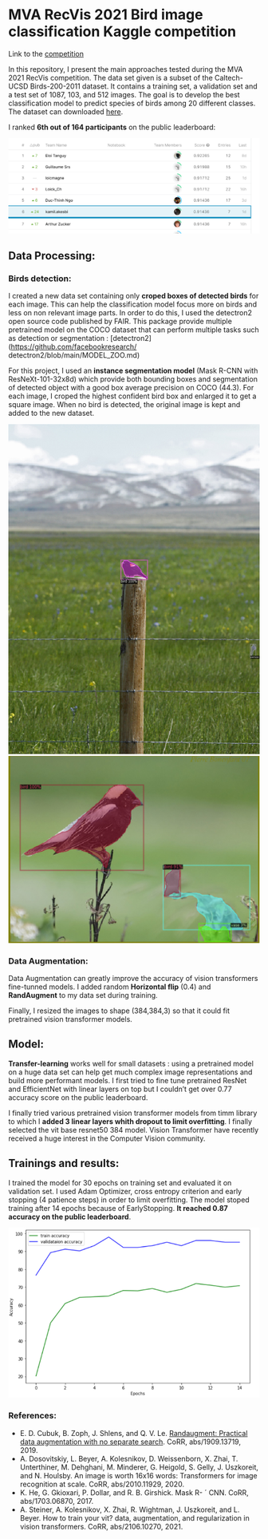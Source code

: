
# MVA RecVis 2021 Bird image classification Kaggle competition

Link to the [competition](https://www.kaggle.com/competitions/mva-recvis-2021/leaderboard)

In this repository, I present the main approaches tested during the MVA 2021 RecVis competition. The data set given
is a subset of the Caltech-UCSD Birds-200-2011 dataset.
It contains a training set, a validation set and a test set of
1087, 103, and 512 images. The goal is to develop the best
classification model to predict species of birds among 20
different classes. The dataset can downloaded [here](https://www.kaggle.com/competitions/mva-recvis-2021/data). 

I ranked **6th out of 164 participants** on the public leaderboard: 

![Ranking](images/compet_result.png)


## Data Processing: 

### Birds detection: 

I created a new data set containing only **croped boxes of
detected birds** for each image. This can help the classification model focus more on birds and less on non relevant
image parts. In order to do this, I used the detectron2
open source code published by FAIR. This package provide
multiple pretrained model on the COCO dataset that can
perform multiple tasks such as detection or segmentation
: [detectron2](https://github.com/facebookresearch/
detectron2/blob/main/MODEL_ZOO.md)

For this project, I used an **instance segmentation model**
(Mask R-CNN with ResNeXt-101-32x8d) which
provide both bounding boxes and segmentation of detected
object with a good box average precision on COCO (44.3).
For each image, I croped the highest confident bird box and
enlarged it to get a square image. When no bird is detected,
the original image is kept and added to the new dataset.

![Bounding box1](images/bird_crop_example.png)
![Bounding box2](images/crop_birds.png)

### Data Augmentation: 

Data Augmentation can greatly improve the accuracy of
vision transformers fine-tunned models.
I added random **Horizontal flip** (0.4) and **RandAugment** to my data set during training. 

Finally, I resized the images to shape (384,384,3) so
that it could fit pretrained vision transformer models. 

## Model: 

**Transfer-learning** works well for small datasets : using
a pretrained model on a huge data set can help get much
complex image representations and build more performant
models. I first tried to fine tune pretrained ResNet and
EfficientNet with linear layers on top but I couldn’t get
over 0.77 accuracy score on the public leaderboard.

I finally tried various pretrained vision transformer
models from timm library to which I
**added 3 linear layers whith dropout to limit overfitting**. I
finally selected the vit base resnet50 384 model. Vision
Transformer have recently received a huge interest in the
Computer Vision community.


## Trainings and results: 

I trained the model for 30 epochs on training set and evaluated it on validation set. I used Adam Optimizer, cross
entropy criterion and early stopping (4 patience steps) in
order to limit overfitting. The model stoped training after
14 epochs because of EarlyStopping. **It reached 0.87 accuracy on the public leaderboard**.

![accuracy](images/vit_accuracy_evolution.png)


### References: 

-  E. D. Cubuk, B. Zoph, J. Shlens, and Q. V. Le. [Randaugment:
Practical data augmentation with no separate search](https://arxiv.org/abs/1909.13719). CoRR,
abs/1909.13719, 2019. 
-  A. Dosovitskiy, L. Beyer, A. Kolesnikov, D. Weissenborn,
X. Zhai, T. Unterthiner, M. Dehghani, M. Minderer,
G. Heigold, S. Gelly, J. Uszkoreit, and N. Houlsby. An image
is worth 16x16 words: Transformers for image recognition at
scale. CoRR, abs/2010.11929, 2020.
- K. He, G. Gkioxari, P. Dollar, and R. B. Girshick. Mask R- ´
CNN. CoRR, abs/1703.06870, 2017.
- A. Steiner, A. Kolesnikov, X. Zhai, R. Wightman, J. Uszkoreit, and L. Beyer. How to train your vit? data, augmentation, and regularization in vision transformers. CoRR,
abs/2106.10270, 2021.
